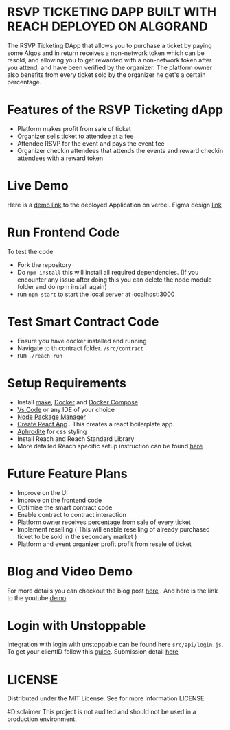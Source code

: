 # RSVP TICKETING DAPP BUILT WITH REACH DEPLOYED ON ALGORAND
The RSVP Ticketing DApp that allows you to purchase a ticket by paying some Algos and in return receives a non-network token which can be resold, and allowing you to get rewarded with a non-network token after you attend, and have been verified by the organizer. The platform owner also benefits from every ticket sold by the organizer he get's a certain percentage.

# Features of the RSVP Ticketing dApp
- Platform makes profit from sale of ticket
- Organizer sells ticket to attendee at a fee
- Attendee RSVP for the event and pays the event fee
- Organizer checkin attendees that attends the events and reward checkin attendees with a reward token

# Live Demo
Here is a [demo link](https://rsvp-dapp.vercel.app/) to the deployed Application on vercel. Figma design [link](https://www.figma.com/file/PlznxkNi3S58s1HUGRzrbj/rsvp-ticketing?node-id=10%3A419)

# Run Frontend Code
To test the code
- Fork the repository
- Do `npm install` this will install all required dependencies. (If you encounter any issue after doing this you can delete the node module folder and do npm install again)
- run `npm start` to start the local server at localhost:3000

# Test Smart Contract Code
- Ensure you have docker installed and running
- Navigate to th contract folder. `/src/contract`
- run `./reach run`

# Setup Requirements
- Install [make](https://en.wikipedia.org/wiki/Make_(software)), [Docker](https://www.docker.com/get-started/) and [Docker Compose](https://docs.docker.com/compose/install/)
- [Vs Code](https://code.visualstudio.com/) or any IDE of your choice
- [Node Package Manager](https://nodejs.org/download/)
- [Create React App](https://github.com/facebook/create-react-app) . This creates a react boilerplate app.
- [Aphrodite](https://github.com/Khan/aphrodite) for css styling
- Install Reach and Reach Standard Library
- More detailed Reach specific setup instruction can be found [here](https://docs.reach.sh/tut/rps/#tut-1)

# Future Feature Plans
- Improve on the UI
- Improve on the frontend code
- Optimise the smart contract code
- Enable contract to contract interaction
- Platform owner receives percentage from sale of every ticket
- Implement reselling ( This will enable reselling of already purchased ticket to be sold in the secondary market )
- Platform and event organizer profit profit from resale of ticket

# Blog and Video Demo
For more details you can checkout the blog post [here](https://medium.com/@agatevureglory/my-experience-developing-decentralised-app-with-reach-b96cd59b0f0f) . And here is the link to the youtube [demo](https://youtu.be/tAfJ3clA2kU)

# Login with Unstoppable
Integration with login with unstoppable can be found here `src/api/login.js`. To get your clientID follow this [guide](https://docs.unstoppabledomains.com/login-with-unstoppable/login-integration-guides/login-client-configuration/#rules-for-redirect-uris). Submission detail [here](https://github.com/gconnect/rsvp-dapp/blob/master/unstoppable-integration.md)

# LICENSE 
Distributed under the MIT License. See for more information LICENSE

#Disclaimer
This project is not audited and should not be used in a production environment.

